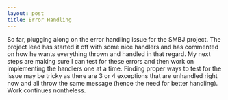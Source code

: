 ```yaml
---
layout: post
title: Error Handling
---
```


So far, plugging along on the error handling issue for the SMBJ project. The project lead has started it off with some nice handlers
and has commented on how he wants everything thrown and handled in that regard. My next steps are making sure I can test for these errors
and then work on implementing the handlers one at a time. Finding proper ways to test for the issue may be tricky as there are 3 or 4
exceptions that are unhandled right now and all throw the same message (hence the need for better handling). Work continues nontheless.
